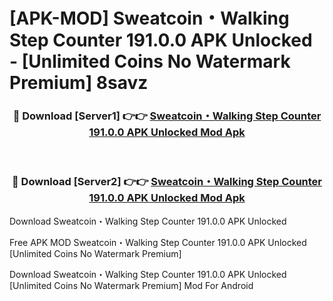 # [APK-MOD] Sweatcoin・Walking Step Counter 191.0.0 APK Unlocked - [Unlimited Coins No Watermark Premium] 8savz



<div align="center">
<h3>🔴 Download [Server1] 👉👉 <a href="https://momento.my/?title=Sweatcoin・Walking_Step_Counter_191.0.0_APK_Unlocked">Sweatcoin・Walking Step Counter 191.0.0 APK Unlocked Mod Apk</a></h3><br>

<h3>🔴 Download [Server2] 👉👉 <a href="https://momento.my/?title=Sweatcoin・Walking_Step_Counter_191.0.0_APK_Unlocked">Sweatcoin・Walking Step Counter 191.0.0 APK Unlocked Mod Apk</a></h3>
</div>



Download Sweatcoin・Walking Step Counter 191.0.0 APK Unlocked 

Free APK MOD Sweatcoin・Walking Step Counter 191.0.0 APK Unlocked [Unlimited Coins No Watermark Premium]

Download Sweatcoin・Walking Step Counter 191.0.0 APK Unlocked [Unlimited Coins No Watermark Premium] Mod For Android
